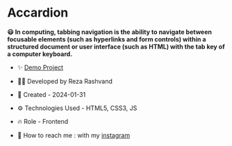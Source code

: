 # Accardion

**😃 In computing, tabbing navigation is the ability to navigate between focusable elements (such as hyperlinks and form controls) within a structured document or user interface (such as HTML) with the tab key of a computer keyboard.**

- ✨ [Demo Project](https://reza-developer01.github.io/accardion/)

- 👨‍💻 Developed by Reza Rashvand

- 📅 Created - 2024-01-31

- ⚙️ Technologies Used - HTML5, CSS3, JS

- 🔥 Role - Frontend

- 🤝 How to reach me : with my [instagram](https://www.instagram.com/amirreza_rashvand_developer)

